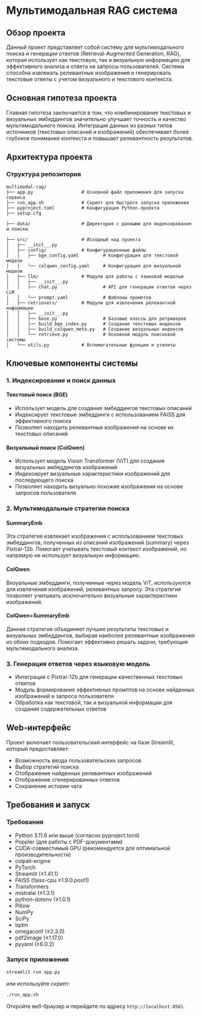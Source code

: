 # Мультимодальная RAG система

## Обзор проекта

Данный проект представляет собой систему для мультимодального поиска и генерации ответов (Retrieval-Augmented Generation, RAG), которая использует как текстовую, так и визуальную информацию для эффективного анализа и ответа на запросы пользователей. Система способна извлекать релевантные изображения и генерировать текстовые ответы с учетом визуального и текстового контекста.

## Основная гипотеза проекта

Главная гипотеза заключается в том, что комбинирование текстовых и визуальных эмбеддингов значительно улучшает точность и качество мультимодального поиска. Интеграция данных из разных типов источников (текстовых описаний и изображений) обеспечивает более глубокое понимание контекста и повышает релевантность результатов.

## Архитектура проекта

### Структура репозитория
```
multimodal-rag/
├── app.py                  # Основной файл приложения для запуска сервиса
├── run_app.sh              # Скрипт для быстрого запуска приложения
├── pyproject.toml          # Конфигурация Python-проекта
├── setup.cfg               

├── data/                   # Директория с данными для индексирования и поиска

├── src/                    # Исходный код проекта
│   ├── __init__.py
│   ├── config/             # Конфигурационные файлы
│   │   ├── bge_config.yaml         # Конфигурация для текстовой модели
│   │   └── colqwen_config.yaml     # Конфигурация для визуальной модели
│   ├── llm/                # Модули для работы с языковой моделью
│   │   ├── __init__.py
│   │   ├── chat.py                 # API для генерации ответов через LLM
│   │   └── prompt.yaml             # Шаблоны промптов
│   ├── retrievers/         # Модули для извлечения релевантной информации
│   │   ├── __init__.py
│   │   ├── base.py                 # Базовые классы для ретриверов
│   │   ├── build_bge_index.py      # Создание текстовых индексов
│   │   ├── build_colqwen_meta.py   # Создание визуальных индексов
│   │   └── retrieve.py             # Основной модуль поисковой системы
│   └── utils.py            # Вспомогательные функции и утилиты
```


## Ключевые компоненты системы

### 1. Индексирование и поиск данных

#### Текстовый поиск (BGE)
- Использует модель для создания эмбеддингов текстовых описаний
- Индексирует текстовые эмбеддинги с использованием FAISS для эффективного поиска
- Позволяет находить релевантные изображения на основе их текстовых описаний

#### Визуальный поиск (ColQwen)
- Использует модель Vision Transformer (ViT) для создания визуальных эмбеддингов изображений
- Индексирует визуальные характеристики изображений для последующего поиска
- Позволяет находить визуально похожие изображения на основе запросов пользователя

### 2. Мультимодальные стратегии поиска

#### SummaryEmb
Эта стратегия извлекает изображения с использованием текстовых эмбеддингов, полученных из описаний изображений (summary) через Pixtral-12b. Помогает учитывать текстовый контекст изображений, но напрямую не использует визуальную информацию.

#### ColQwen
Визуальные эмбеддинги, полученные через модель ViT, используются для извлечения изображений, релевантных запросу. Эта стратегия позволяет учитывать исключительно визуальные характеристики изображений.

#### ColQwen+SummaryEmb
Данная стратегия объединяет лучшие результаты текстовых и визуальных эмбеддингов, выбирая наиболее релевантные изображения из обоих подходов. Помогает эффективно решать задачи, требующие мультимодального анализа.

### 3. Генерация ответов через языковую модель

- Интеграция с Pixtral-12b для генерации качественных текстовых ответов
- Модуль формирования эффективных промптов на основе найденных изображений и запроса пользователя
- Обработка как текстовой, так и визуальной информации для создания содержательных ответов

## Web-интерфейс

Проект включает пользовательский интерфейс на базе Streamlit, который предоставляет:
- Возможность ввода пользовательских запросов
- Выбор стратегий поиска
- Отображение найденных релевантных изображений
- Отображение сгенерированных ответов
- Сохранение истории чата

## Требования и запуск

### Требования
- Python 3.11.6 или выше (согласно pyproject.toml)
- Poppler (для работы с PDF-документами)
- CUDA-совместимый GPU (рекомендуется для оптимальной производительности)
- colpali-engine
- PyTorch
- Streamlit (≥1.41.1)
- FAISS (faiss-cpu ≥1.9.0.post1)
- Transformers
- mistralai (≥1.3.1)
- python-dotenv (≥1.0.1)
- Pillow
- NumPy
- SciPy
- tqdm
- omegaconf (≥2.3.0)
- pdf2image (≥1.17.0)
- pyyaml (≥6.0.2)

### Запуск приложения

```bash
streamlit run app.py
```
или используйте скрипт:
```bash
./run_app.sh
```

Откройте веб-браузер и перейдите по адресу `http://localhost:8501`.
